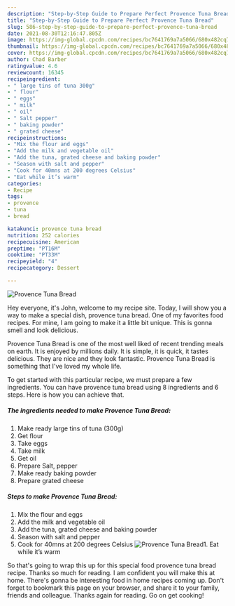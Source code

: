 ```yaml
---
description: "Step-by-Step Guide to Prepare Perfect Provence Tuna Bread"
title: "Step-by-Step Guide to Prepare Perfect Provence Tuna Bread"
slug: 586-step-by-step-guide-to-prepare-perfect-provence-tuna-bread
date: 2021-08-30T12:16:47.805Z
image: https://img-global.cpcdn.com/recipes/bc7641769a7a5066/680x482cq70/provence-tuna-bread-recipe-main-photo.jpg
thumbnail: https://img-global.cpcdn.com/recipes/bc7641769a7a5066/680x482cq70/provence-tuna-bread-recipe-main-photo.jpg
cover: https://img-global.cpcdn.com/recipes/bc7641769a7a5066/680x482cq70/provence-tuna-bread-recipe-main-photo.jpg
author: Chad Barber
ratingvalue: 4.6
reviewcount: 16345
recipeingredient:
- " large tins of tuna 300g"
- " flour"
- " eggs"
- " milk"
- " oil"
- " Salt pepper"
- " baking powder"
- " grated cheese"
recipeinstructions:
- "Mix the flour and eggs"
- "Add the milk and vegetable oil"
- "Add the tuna, grated cheese and baking powder"
- "Season with salt and pepper"
- "Cook for 40mns at 200 degrees Celsius"
- "Eat while it’s warm"
categories:
- Recipe
tags:
- provence
- tuna
- bread

katakunci: provence tuna bread 
nutrition: 252 calories
recipecuisine: American
preptime: "PT16M"
cooktime: "PT33M"
recipeyield: "4"
recipecategory: Dessert

---
```



![Provence Tuna Bread](https://img-global.cpcdn.com/recipes/bc7641769a7a5066/680x482cq70/provence-tuna-bread-recipe-main-photo.jpg)

Hey everyone, it's John, welcome to my recipe site. Today, I will show you a way to make a special dish, provence tuna bread. One of my favorites food recipes. For mine, I am going to make it a little bit unique. This is gonna smell and look delicious.



Provence Tuna Bread is one of the most well liked of recent trending meals on earth. It is enjoyed by millions daily. It is simple, it is quick, it tastes delicious. They are nice and they look fantastic. Provence Tuna Bread is something that I've loved my whole life.


To get started with this particular recipe, we must prepare a few ingredients. You can have provence tuna bread using 8 ingredients and 6 steps. Here is how you can achieve that.

<!--inarticleads1-->

##### The ingredients needed to make Provence Tuna Bread:

1. Make ready  large tins of tuna (300g)
1. Get  flour
1. Take  eggs
1. Take  milk
1. Get  oil
1. Prepare  Salt, pepper
1. Make ready  baking powder
1. Prepare  grated cheese




<!--inarticleads2-->

##### Steps to make Provence Tuna Bread:

1. Mix the flour and eggs
1. Add the milk and vegetable oil
1. Add the tuna, grated cheese and baking powder
1. Season with salt and pepper
1. Cook for 40mns at 200 degrees Celsius
<img src="//assets-global.cpcdn.com/assets/icons/button_play-2c75c40dde080a61004c1f40b05d8f140eaff45d7e9e6481dc71c63d2e7c4909.png" alt="Provence Tuna Bread">1. Eat while it’s warm




So that's going to wrap this up for this special food provence tuna bread recipe. Thanks so much for reading. I am confident you will make this at home. There's gonna be interesting food in home recipes coming up. Don't forget to bookmark this page on your browser, and share it to your family, friends and colleague. Thanks again for reading. Go on get cooking!
